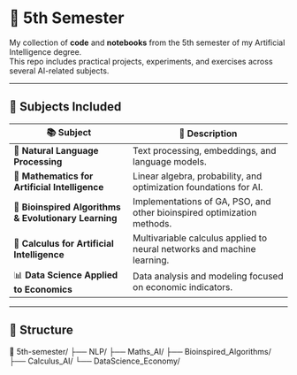 # 🧠 5th Semester  

My collection of **code** and **notebooks** from the 5th semester of my Artificial Intelligence degree.  
This repo includes practical projects, experiments, and exercises across several AI-related subjects.  

---

## 🏫 Subjects Included  

| 📚 Subject | 🧩 Description |
|------------|----------------|
| 🤖 **Natural Language Processing** | Text processing, embeddings, and language models. |
| 📐 **Mathematics for Artificial Intelligence** | Linear algebra, probability, and optimization foundations for AI. |
| 🧬 **Bioinspired Algorithms & Evolutionary Learning** | Implementations of GA, PSO, and other bioinspired optimization methods. |
| 🔢 **Calculus for Artificial Intelligence** | Multivariable calculus applied to neural networks and machine learning. |
| 📊 **Data Science Applied to Economics** | Data analysis and modeling focused on economic indicators. |

---

## 📂 Structure  
📁 5th-semester/
├── NLP/
├── Maths_AI/
├── Bioinspired_Algorithms/
├── Calculus_AI/
└── DataScience_Economy/

